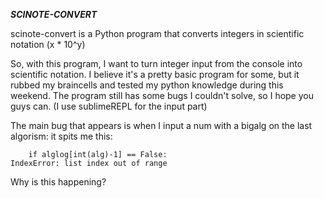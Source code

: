 ***SCINOTE-CONVERT***

scinote-convert is a Python program that converts integers in scientific notation (x * 10^y)

So, with this program, I want to turn integer input from the console into scientific notation. I believe it's a pretty basic program for some, but it rubbed my braincells and tested my python knowledge during this weekend.
The program still has some bugs I couldn't solve, so I hope you guys can. (I use sublimeREPL for the input part)

The main bug that appears is when I input a num with a bigalg on the last algorism: it spits me this:


```
    if alglog[int(alg)-1] == False:
IndexError: list index out of range
```

Why is this happening?

